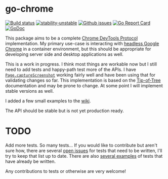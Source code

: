 # go-chrome

[![Build status](https://travis-ci.org/mkenney/go-chrome.svg?branch=master)](https://travis-ci.org/mkenney/go-chrome) [![stability-unstable](https://img.shields.io/badge/stability-unstable-yellow.svg)](https://github.com/mkenney/stability-badges#unstable) [![Github issues](https://img.shields.io/github/issues-raw/mkenney/go-chrome.svg)](https://github.com/mkenney/go-chrome/issues) [![Go Report Card](https://goreportcard.com/badge/github.com/mkenney/go-chrome)](https://goreportcard.com/report/github.com/mkenney/go-chrome) [![GoDoc](https://godoc.org/github.com/mkenney/go-chrome?status.svg)](https://godoc.org/github.com/mkenney/go-chrome)


This package aims to be a complete [Chrome DevTools Protocol](https://chromedevtools.github.io/devtools-protocol/) implementation. My primary use-case is interacting with [headless Google Chrome](https://developers.google.com/web/updates/2017/04/headless-chrome) in a container environment, but this should be appropriate for developing server side and desktop applications as well.

This is a work in progress. I think most things are workable now but I still need to add tests and happy-path test more of the APIs. I have [`Page.captureScreenshot`](https://chromedevtools.github.io/devtools-protocol/tot/Page/#method-captureScreenshot) working fairly well and have been using that for validating changes so far. This implementation is based on the [Tip-of-Tree](https://chromedevtools.github.io/devtools-protocol/tot/) documentation and may be prone to change. At some point I will implement stable versions as well.

I added a few small examples to the [wiki](https://github.com/mkenney/go-chrome/wiki).

The API should be stable but is not yet production ready.

# TODO

Add more tests. So many tests... If you would like to contribute but aren't sure how, there are several [open issues](https://github.com/mkenney/go-chrome/issues?q=is%3Aopen+is%3Aissue+project%3Amkenney%2Fgo-chrome%2F1) for tests that need to be written, I'll try to keep that list up to date. There are also [several examples](https://github.com/mkenney/go-chrome/blob/master/socket/protocol.animation_test.go) of tests that have already be written.

Any contributions to tests or otherwise are very welcome!
